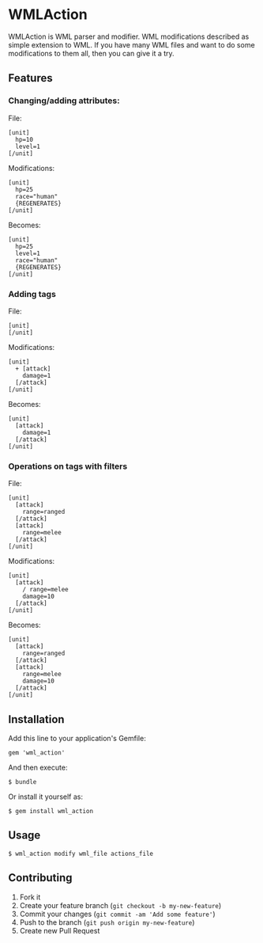 # WMLAction

WMLAction is WML parser and modifier. WML modifications described as simple extension to WML. If you have many WML files and want to do some modifications to them all, then you can give it a try.

## Features

### Changing/adding attributes:
File:
```
[unit]
  hp=10
  level=1
[/unit]
```
Modifications:
```
[unit]
  hp=25
  race="human"
  {REGENERATES}
[/unit]
```
Becomes:
```
[unit]
  hp=25
  level=1
  race="human"
  {REGENERATES}
[/unit]
```
### Adding tags
File:
```
[unit]
[/unit]
```
Modifications:
```
[unit]
  + [attack]
    damage=1
  [/attack]
[/unit]
```
Becomes:
```
[unit]
  [attack]
    damage=1
  [/attack]
[/unit]
```

### Operations on tags with filters
File:
```
[unit]
  [attack]
    range=ranged
  [/attack]
  [attack]
    range=melee
  [/attack]
[/unit]
```
Modifications:
```
[unit]
  [attack]
    / range=melee
    damage=10
  [/attack]
[/unit]
```
Becomes:
```
[unit]
  [attack]
    range=ranged
  [/attack]
  [attack]
    range=melee
    damage=10
  [/attack]
[/unit]
```

## Installation

Add this line to your application's Gemfile:

    gem 'wml_action'

And then execute:

    $ bundle

Or install it yourself as:

    $ gem install wml_action

## Usage

    $ wml_action modify wml_file actions_file

## Contributing

1. Fork it
2. Create your feature branch (`git checkout -b my-new-feature`)
3. Commit your changes (`git commit -am 'Add some feature'`)
4. Push to the branch (`git push origin my-new-feature`)
5. Create new Pull Request
